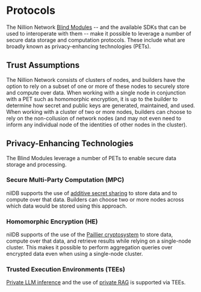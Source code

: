 # Protocols

The Nillion Network [Blind Modules](/build/blind-modules) -- and the available SDKs that can be used to interoperate with them -- make it possible to leverage a number of secure data storage and computation protocols. These include what are broadly known as privacy-enhancing technologies (PETs).

## Trust Assumptions

The Nillion Network consists of clusters of nodes, and builders have the option to rely on a subset of one or more of these nodes to securely store and compute over data. When working with a single node in conjunction with a PET such as homomorphic encryption, it is up to the builder to determine how secret and public keys are generated, maintained, and used. When working with a cluster of two or more nodes, builders can choose to rely on the non-collusion of network nodes (and may not even need to inform any individual node of the identities of other nodes in the cluster).

## Privacy-Enhancing Technologies

The Blind Modules leverage a number of PETs to enable secure data storage and processing.

### Secure Multi-Party Computation (MPC)

nilDB supports the use of [additive secret sharing](https://en.wikipedia.org/wiki/Secret_sharing) to store data and to compute over that data. Builders can choose two or more nodes across which data would be stored using this approach.

### Homomorphic Encryption (HE)

nilDB supports of the use of the [Paillier cryptosystem](https://en.wikipedia.org/wiki/Paillier_cryptosystem) to store data, compute over that data, and retrieve results while relying on a single-node cluster. This makes it possible to perform aggregation queries over encrypted data even when using a single-node cluster.

### Trusted Execution Environments (TEEs)

[Private LLM inference](/build/private-llms/overview) and the use of [private RAG](/build/nilRAG) is supported via TEEs.
